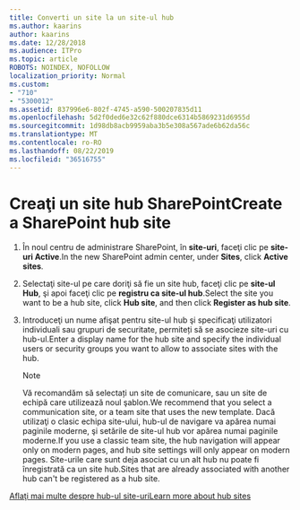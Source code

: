 ```yaml
---
title: Converti un site la un site-ul hub
ms.author: kaarins
author: kaarins
ms.date: 12/28/2018
ms.audience: ITPro
ms.topic: article
ROBOTS: NOINDEX, NOFOLLOW
localization_priority: Normal
ms.custom:
- "710"
- "5300012"
ms.assetid: 837996e6-802f-4745-a590-500207835d11
ms.openlocfilehash: 5d2f0ded6e32c62f880dce6314b5869231d6955d
ms.sourcegitcommit: 1d98db8acb9959aba3b5e308a567ade6b62da56c
ms.translationtype: MT
ms.contentlocale: ro-RO
ms.lasthandoff: 08/22/2019
ms.locfileid: "36516755"
---
```

# <a name="create-a-sharepoint-hub-site"></a><span data-ttu-id="1eef3-102">Creaţi un site hub SharePoint</span><span class="sxs-lookup"><span data-stu-id="1eef3-102">Create a SharePoint hub site</span></span>

1. <span data-ttu-id="1eef3-103">În noul centru de administrare SharePoint, în **site-uri**, faceţi clic pe **site-uri Active**.</span><span class="sxs-lookup"><span data-stu-id="1eef3-103">In the new SharePoint admin center, under **Sites**, click **Active sites**.</span></span>

2. <span data-ttu-id="1eef3-104">Selectaţi site-ul pe care doriţi să fie un site hub, faceţi clic pe **site-ul Hub**, şi apoi faceţi clic pe **registru ca site-ul hub**.</span><span class="sxs-lookup"><span data-stu-id="1eef3-104">Select the site you want to be a hub site, click **Hub site**, and then click **Register as hub site**.</span></span>

3. <span data-ttu-id="1eef3-105">Introduceţi un nume afişat pentru site-ul hub şi specificaţi utilizatori individuali sau grupuri de securitate, permiteți să se asocieze site-uri cu hub-ul.</span><span class="sxs-lookup"><span data-stu-id="1eef3-105">Enter a display name for the hub site and specify the individual users or security groups you want to allow to associate sites with the hub.</span></span>

    > [!NOTE]
    >  <span data-ttu-id="1eef3-106">Vă recomandăm să selectați un site de comunicare, sau un site de echipă care utilizează noul şablon.</span><span class="sxs-lookup"><span data-stu-id="1eef3-106">We recommend that you select a communication site, or a team site that uses the new template.</span></span> <span data-ttu-id="1eef3-107">Dacă utilizaţi o clasic echipa site-ului, hub-ul de navigare va apărea numai paginile moderne, şi setările de site-ul hub vor apărea numai paginile moderne.</span><span class="sxs-lookup"><span data-stu-id="1eef3-107">If you use a classic team site, the hub navigation will appear only on modern pages, and hub site settings will only appear on modern pages.</span></span> <span data-ttu-id="1eef3-108">Site-urile care sunt deja asociat cu un alt hub nu poate fi înregistrată ca un site hub.</span><span class="sxs-lookup"><span data-stu-id="1eef3-108">Sites that are already associated with another hub can't be registered as a hub site.</span></span>
  
[<span data-ttu-id="1eef3-109">Aflaţi mai multe despre hub-ul site-uri</span><span class="sxs-lookup"><span data-stu-id="1eef3-109">Learn more about hub sites</span></span>](https://go.microsoft.com/fwlink/?linkid=869149)
  